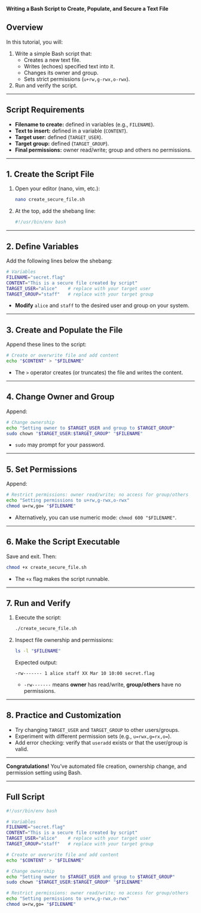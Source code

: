 **Writing a Bash Script to Create, Populate, and Secure a Text File**  

## Overview
In this tutorial, you will:
1. Write a simple Bash script that:
   - Creates a new text file.  
   - Writes (echoes) specified text into it.  
   - Changes its owner and group.  
   - Sets strict permissions (`u+rw,g-rwx,o-rwx`).  
2. Run and verify the script.

---

## Script Requirements
- **Filename to create:** defined in variables (e.g., `FILENAME`).  
- **Text to insert:** defined in a variable (`CONTENT`).  
- **Target user:** defined (`TARGET_USER`).  
- **Target group:** defined (`TARGET_GROUP`).  
- **Final permissions:** owner read/write; group and others no permissions.

---

## 1. Create the Script File
1. Open your editor (nano, vim, etc.):
   ```bash
   nano create_secure_file.sh
   ```
2. At the top, add the shebang line:
   ```bash
   #!/usr/bin/env bash
   ```

---

## 2. Define Variables
Add the following lines below the shebang:
```bash
# Variables
FILENAME="secret.flag"
CONTENT="This is a secure file created by script"
TARGET_USER="alice"    # replace with your target user
TARGET_GROUP="staff"   # replace with your target group
```  
- **Modify** `alice` and `staff` to the desired user and group on your system.

---

## 3. Create and Populate the File
Append these lines to the script:
```bash
# Create or overwrite file and add content
echo "$CONTENT" > "$FILENAME"
```  
- The `>` operator creates (or truncates) the file and writes the content.

---

## 4. Change Owner and Group
Append:
```bash
# Change ownership
echo "Setting owner to $TARGET_USER and group to $TARGET_GROUP"
sudo chown "$TARGET_USER:$TARGET_GROUP" "$FILENAME"
```  
- `sudo` may prompt for your password.

---

## 5. Set Permissions
Append:
```bash
# Restrict permissions: owner read/write; no access for group/others
echo "Setting permissions to u+rw,g-rwx,o-rwx"
chmod u=rw,go= "$FILENAME"
```  
- Alternatively, you can use numeric mode: `chmod 600 "$FILENAME"`.

---

## 6. Make the Script Executable
Save and exit. Then:
```bash
chmod +x create_secure_file.sh
```  
- The `+x` flag makes the script runnable.

---

## 7. Run and Verify
1. Execute the script:
   ```bash
   ./create_secure_file.sh
   ```
2. Inspect file ownership and permissions:
   ```bash
   ls -l "$FILENAME"
   ```
   Expected output:
   ```text
   -rw------- 1 alice staff XX Mar 10 10:00 secret.flag
   ```
   - `-rw-------` means **owner** has read/write, **group/others** have no permissions.

---

## 8. Practice and Customization
- Try changing `TARGET_USER` and `TARGET_GROUP` to other users/groups.  
- Experiment with different permission sets (e.g., `u=rwx,g=rx,o=`).  
- Add error checking: verify that `useradd` exists or that the user/group is valid.

---

**Congratulations!** You’ve automated file creation, ownership change, and permission setting using Bash.

---

## Full Script
```bash
#!/usr/bin/env bash

# Variables
FILENAME="secret.flag"
CONTENT="This is a secure file created by script"
TARGET_USER="alice"    # replace with your target user
TARGET_GROUP="staff"   # replace with your target group

# Create or overwrite file and add content
echo "$CONTENT" > "$FILENAME"

# Change ownership
echo "Setting owner to $TARGET_USER and group to $TARGET_GROUP"
sudo chown "$TARGET_USER:$TARGET_GROUP" "$FILENAME"

# Restrict permissions: owner read/write; no access for group/others
echo "Setting permissions to u+rw,g-rwx,o-rwx"
chmod u=rw,go= "$FILENAME"
```

